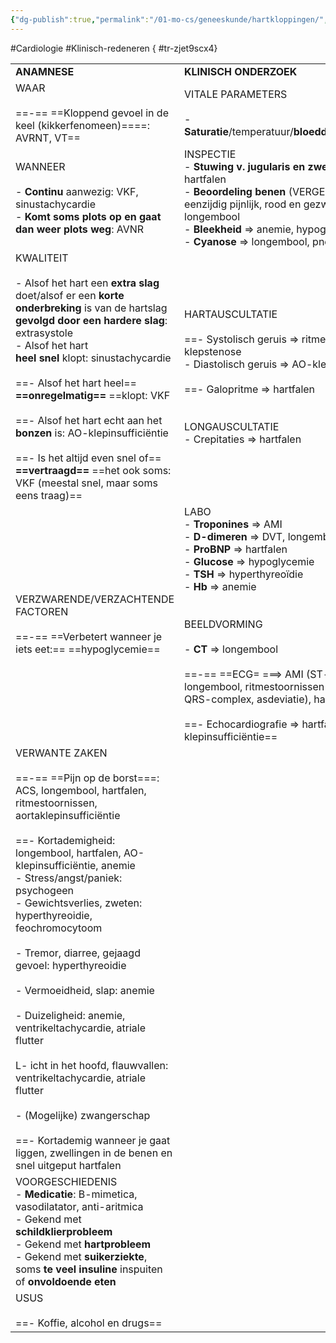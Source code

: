 ```yaml
---
{"dg-publish":true,"permalink":"/01-mo-cs/geneeskunde/hartkloppingen/","noteIcon":"","created":"2024-11-24T10:56:51.671+01:00","updated":"2024-12-29T13:58:43.979+01:00"}
---
```


#Cardiologie #Klinisch-redeneren
{ #tr-zjet9scx4}


|                                                                                                                                                                                                                                                                                                                                                                                                                                                                                                                                                                                                                                                                                                                              |                                                                                                                                                                                                                                                                                                                                                                                                                                                                                          |
| ---------------------------------------------------------------------------------------------------------------------------------------------------------------------------------------------------------------------------------------------------------------------------------------------------------------------------------------------------------------------------------------------------------------------------------------------------------------------------------------------------------------------------------------------------------------------------------------------------------------------------------------------------------------------------------------------------------------------------- | ---------------------------------------------------------------------------------------------------------------------------------------------------------------------------------------------------------------------------------------------------------------------------------------------------------------------------------------------------------------------------------------------------------------------------------------------------------------------------------------- |
| **ANAMNESE**                                                                                                                                                                                                                                                                                                                                                                                                                                                                                                                                                                                                                                                                                                                 | **KLINISCH ONDERZOEK**                                                                                                                                                                                                                                                                                                                                                                                                                                                                   |
| WAAR  <br>  <br>==-== ==Kloppend gevoel in de keel (kikkerfenomeen)====: AVRNT, VT==                                                                                                                                                                                                                                                                                                                                                                                                                                                                                                                                                                                                                                         | VITALE PARAMETERS  <br>  <br>- **Saturatie**/temperatuur/**bloeddruk**/pols/AHfrequentie                                                                                                                                                                                                                                                                                                                                                                                                 |
| WANNEER  <br>  <br>- **Continu** aanwezig: VKF, sinustachycardie  <br>-  **Komt soms plots op en gaat dan weer plots weg**: AVNR                                                                                                                                                                                                                                                                                                                                                                                                                                                                                                                                                                                             | INSPECTIE  <br>-  **Stuwing v. jugularis en zwelling enkels** => hartfalen  <br>-  **Beoordeling benen** (VERGELIJK links/rechts): eenzijdig pijnlijk, rood en gezwollen been => DVT => longembool  <br>-  **Bleekheid** => anemie, hypoglycemie  <br>-  **Cyanose** => longembool, pneumothorax                                                                                                                                                                                         |
| KWALITEIT  <br>  <br>- Alsof het hart een **extra slag** doet/alsof er een **korte onderbreking** is van de hartslag **gevolgd door een hardere slag**: extrasystole  <br>- Alsof het hart  <br>**heel snel** klopt: sinustachycardie  <br>  <br>==- Alsof het hart heel== **==onregelmatig==** ==klopt: VKF  <br>  <br>==- Alsof het hart echt aan het **bonzen** is: AO-klepinsufficiëntie  <br>  <br>==- Is het altijd even snel of== **==vertraagd==** ==het ook soms: VKF (meestal snel, maar soms eens traag)==                                                                                                                                                                                                        | HARTAUSCULTATIE  <br>  <br>==- Systolisch geruis => ritmestoornis, AO-klepstenose  <br>- Diastolisch geruis => AO-klepinsufficiëntie  <br>  <br>==- Galopritme => hartfalen  <br>  <br>  <br>LONGAUSCULTATIE  <br>- Crepitaties => hartfalen                                                                                                                                                                                                                                             |
| VERZWARENDE/VERZACHTENDE FACTOREN  <br>  <br>==-== ==Verbetert wanneer je iets eet:== ==hypoglycemie==                                                                                                                                                                                                                                                                                                                                                                                                                                                                                                                                                                                                                       | LABO  <br>-  **Troponines** => AMI  <br>-  **D-dimeren** => DVT, longembool  <br>-  **ProBNP** => hartfalen  <br>-  **Glucose** => hypoglycemie  <br>-  **TSH** => hyperthyreoïdie  <br>-  **Hb** => anemie  <br>  <br>  <br>BEELDVORMING  <br>  <br>- **CT** => longembool  <br>  <br>==-== ==ECG= ===> AMI (ST-elevatie), longembool, ritmestoornissen (RR-interval, breed QRS-complex, asdeviatie), hartfalen  <br>  <br>==- Echocardiografie => hartfalen, ==AO-klepinsufficiëntie== |
| VERWANTE ZAKEN  <br>  <br>==-== ==Pijn op de borst===: ACS, longembool, hartfalen, ritmestoornissen, aortaklepinsufficiëntie  <br>  <br>==- Kortademigheid: longembool, hartfalen, AO-klepinsufficiëntie, anemie <br>- Stress/angst/paniek: psychogeen  <br>- Gewichtsverlies, zweten: hyperthyreoidie, feochromocytoom  <br><br>- Tremor, diarree, gejaagd gevoel: hyperthyreoidie  <br><br>- Vermoeidheid, slap: anemie  <br><br>- Duizeligheid: anemie, ventrikeltachycardie, atriale flutter  <br><br>L- icht in het hoofd, flauwvallen: ventrikeltachycardie, atriale flutter  <br>  <br>- (Mogelijke) zwangerschap  <br>  <br>==- Kortademig wanneer je gaat liggen, zwellingen in de benen en snel uitgeput hartfalen |                                                                                                                                                                                                                                                                                                                                                                                                                                                                                          |
| VOORGESCHIEDENIS  <br>-  **Medicatie**: B-mimetica, vasodilatator, anti-aritmica  <br>- Gekend met  **schildklierprobleem**  <br>- Gekend met  **hartprobleem**  <br>- Gekend met  **suikerziekte**, soms **te veel insuline** inspuiten of **onvoldoende eten**                                                                                                                                                                                                                                                                                                                                                                                                                                                             |                                                                                                                                                                                                                                                                                                                                                                                                                                                                                          |
| USUS  <br>  <br>==- Koffie, alcohol en drugs==                                                                                                                                                                                                                                                                                                                                                                                                                                                                                                                                                                                                                                                                               |                                                                                                                                                                                                                                                                                                                                                                                                                                                                                          |
